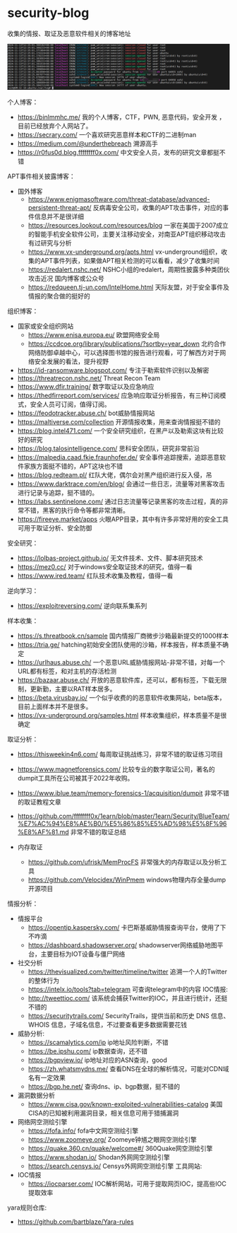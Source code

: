 # security-blog
收集的情报、取证及恶意软件相关的博客地址

![日志图片](./linuxforensic/imgs/linux-forensic-syslog-authlog1.png)

个人博客：
-   https://binlmmhc.me/    我的个人博客，CTF，PWN, 恶意代码，安全开发 ，目前已经放弃个人网站了。
-   https://secrary.com/    一个喜欢研究恶意样本和CTF的二进制man 
-   https://medium.com/@underthebreach  溯源高手
-   https://r0fus0d.blog.ffffffff0x.com/    中文安全人员，发布的研究文章都挺不错

APT事件相关披露博客：
-   国外博客
    -   https://www.enigmasoftware.com/threat-database/advanced-persistent-threat-apt/  反病毒安全公司，收集的APT攻击事件，对应的事件信息并不是很详细
    -   https://resources.lookout.com/resources/blog 一家在美国于2007成立的智能手机安全软件公司，主要关注移动安全，对南亚APT组织移动攻击有过研究与分析
    -   https://www.vx-underground.org/apts.html vx-underground组织，收集的APT事件列表，如果做APT相关检测的可以看看，减少了收集时间
    -   https://redalert.nshc.net/  NSHC小组的redalert，周期性披露多种类团伙攻击近况
    国内博客或公众号
    -   https://redqueen.tj-un.com/IntelHome.html   天际友盟，对于安全事件及情报的聚合做的挺好的
    

组织博客：
-   国家或安全组织网站
    -   https://www.enisa.europa.eu/    欧盟网络安全局
    -   https://ccdcoe.org/library/publications/?sortby=year_down   北约合作网络防御卓越中心，可以选择图书馆的报告进行观看，可了解西方对于网络安全发展的看法，提升视野
-   https://id-ransomware.blogspot.com/ 专注于勒索软件识别以及解密
-   https://threatrecon.nshc.net/   Threat Recon Team
-   https://www.dfir.training/  数字取证以及应急响应
-   https://thedfirreport.com/services/ 应急响应取证分析报告，有三种订阅模式，安全人员可订阅，值得订阅。
-   https://feodotracker.abuse.ch/  bot威胁情报网站
-   https://maltiverse.com/collection 开源情报收集，用来查询情报挺不错的
-   https://blog.intel471.com/  一个安全研究组织，在黑产以及勒索这块有比较好的研究
-   https://blog.talosintelligence.com/ 思科安全团队，研究非常前沿
-   https://malpedia.caad.fkie.fraunhofer.de/ 安全事件追踪搜索，追踪恶意软件家族方面挺不错的，APT这块也不错
-   https://blog.redteam.pl/  红队大佬，偶尔会对黑产组织进行反入侵，吊
-   https://www.darktrace.com/en/blog/  会通过一些日志，流量等对黑客攻击进行记录与追踪，挺不错的。
-   https://labs.sentinelone.com/ 通过日志流量等记录黑客的攻击过程，真的非常不错，黑客的执行命令等都非常清晰。
-   https://fireeye.market/apps 火眼APP目录，其中有许多非常好用的安全工具可用于取证分析、安全防御

安全研究：
-   https://lolbas-project.github.io/   无文件技术、文件、脚本研究技术
-   https://mez0.cc/    对于windows安全取证技术的研究，值得一看
-   https://www.ired.team/   红队技术收集及教程，值得一看

逆向学习：
-   https://exploitreversing.com/   逆向联系集系列

样本收集：
-   https://s.threatbook.cn/sample  国内情报厂商微步沙箱最新提交的1000样本
-   https://tria.ge/            hatching初始安全团队使用的沙箱，样本报告，样本质量不确定
-   https://urlhaus.abuse.ch/   一个恶意URL威胁情报网站-非常不错，对每一个URL都有标签，和对主机的存活检测
-   https://bazaar.abuse.ch/    开放的恶意软件库，还可以，都有标签，下载无限制，更新勤，主要以RAT样本居多。
-   https://beta.virusbay.io/   一个似乎收费的的恶意软件收集网站，beta版本，目前上面样本并不是很多。
-   https://vx-underground.org/samples.html 样本收集组织，样本质量不是很确定

取证分析：
-   https://thisweekin4n6.com/  每周取证挑战练习，非常不错的取证练习项目
-   https://www.magnetforensics.com/    比较专业的数字取证公司，著名的dumpit工具所在公司被其于2022年收购。
-   https://www.iblue.team/memory-forensics-1/acquisition/dumpit    非常不错的取证教程文章
-   https://github.com/ffffffff0x/1earn/blob/master/1earn/Security/BlueTeam/%E7%AC%94%E8%AE%B0/%E5%86%85%E5%AD%98%E5%8F%96%E8%AF%81.md  非常不错的取证总结

-   内存取证
    -    https://github.com/ufrisk/MemProcFS    非常强大的内存取证以及分析工具
    -    https://github.com/Velocidex/WinPmem    windows物理内存全量dump开源项目


情报分析：
-   情报平台
    -   https://opentip.kaspersky.com/ 卡巴斯基威胁情报查询平台，使用了下不咋滴
    -   https://dashboard.shadowserver.org/    shadowserver网络威胁地图平台，主要目标为IOT设备与僵尸网络
-   社交分析
    -   https://thevisualized.com/twitter/timeline/twitter  追溯一个人的Twitter的整体行为
    -   https://intelx.io/tools?tab=telegram    可查询telegram中的内容
    IOC情报:
    -   http://tweettioc.com/   该系统会捕获Twitter的IOC，并且进行统计，还挺不错的
    -   https://securitytrails.com/ SecurityTrails，提供当前和历史 DNS 信息、WHOIS 信息，子域名信息，不过要查看更多数据需要花钱
-   威胁分析:
    -   https://scamalytics.com/ip ip地址风险判断，不错
    -   https://be.ipshu.com/   ip数据查询，还不错
    -   https://bgpview.io/ ip地址对应的ASN查询，good
    -   https://zh.whatsmydns.me/   查看DNS在全球的解析情况，可能对CDN域名有一定效果
    -   https://bgp.he.net/ 查询dns、ip、bgp数据，挺不错的
-   漏洞数据分析
    -   https://www.cisa.gov/known-exploited-vulnerabilities-catalog 美国CISA的已知被利用漏洞目录，相关信息可用于猎捕漏洞
-   网络网空测绘引擎
    -   https://fofa.info/  fofa中文网空测绘引擎
    -   https://www.zoomeye.org/    Zoomeye钟馗之眼网空测绘引擎
    -   https://quake.360.cn/quake/welcome#/    360Quake网空测绘引擎
    -   https://www.shodan.io/  Shodan外网网空测绘引擎
    -   https://search.censys.io/   Censys外网网空测绘引擎
工具网站:
-   IOC情报
    -   https://iocparser.com/  IOC解析网站，可用于提取网页IOC，提高些IOC提取效率

yara规则仓库:
-    https://github.com/bartblaze/Yara-rules
